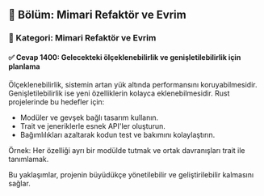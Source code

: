 ## 📘 Bölüm: Mimari Refaktör ve Evrim  
### 🔹 Kategori: Mimari Refaktör ve Evrim  
#### ✅ Cevap 1400: Gelecekteki ölçeklenebilirlik ve genişletilebilirlik için planlama

Ölçeklenebilirlik, sistemin artan yük altında performansını koruyabilmesidir. Genişletilebilirlik ise yeni özelliklerin kolayca eklenebilmesidir. Rust projelerinde bu hedefler için:

- Modüler ve gevşek bağlı tasarım kullanın.
- Trait ve jeneriklerle esnek API'ler oluşturun.
- Bağımlılıkları azaltarak kodun test ve bakımını kolaylaştırın.

Örnek: Her özelliği ayrı bir modülde tutmak ve ortak davranışları trait ile tanımlamak.

Bu yaklaşımlar, projenin büyüdükçe yönetilebilir ve geliştirilebilir kalmasını sağlar.
